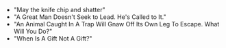 - "May the knife chip and shatter"
- "A Great Man Doesn't Seek to Lead. He's Called to It."
- "An Animal Caught In A Trap Will Gnaw Off Its Own Leg To Escape. What Will You Do?"
- "When Is A Gift Not A Gift?"
